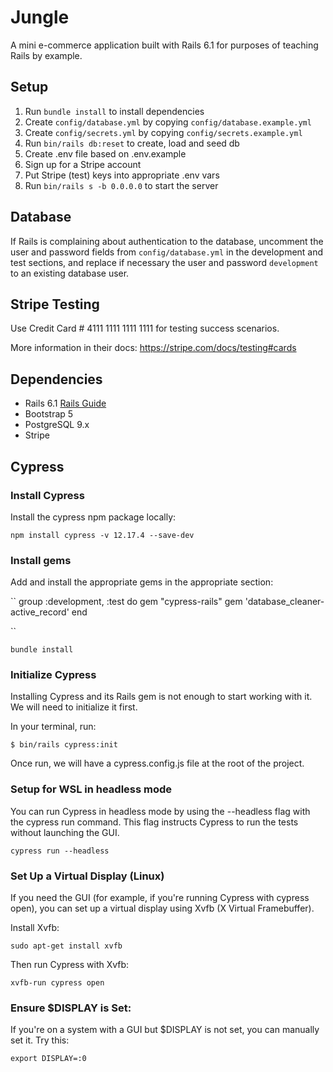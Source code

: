# Jungle

A mini e-commerce application built with Rails 6.1 for purposes of teaching Rails by example.

## Setup

1. Run `bundle install` to install dependencies
2. Create `config/database.yml` by copying `config/database.example.yml`
3. Create `config/secrets.yml` by copying `config/secrets.example.yml`
4. Run `bin/rails db:reset` to create, load and seed db
5. Create .env file based on .env.example
6. Sign up for a Stripe account
7. Put Stripe (test) keys into appropriate .env vars
8. Run `bin/rails s -b 0.0.0.0` to start the server

## Database

If Rails is complaining about authentication to the database, uncomment the user and password fields from `config/database.yml` in the development and test sections, and replace if necessary the user and password `development` to an existing database user.

## Stripe Testing

Use Credit Card # 4111 1111 1111 1111 for testing success scenarios.

More information in their docs: <https://stripe.com/docs/testing#cards>

## Dependencies

- Rails 6.1 [Rails Guide](http://guides.rubyonrails.org/v6.1/)
- Bootstrap 5
- PostgreSQL 9.x
- Stripe

## Cypress

### Install Cypress

Install the cypress npm package locally:

`npm install cypress -v 12.17.4 --save-dev`

### Install gems

Add and install the appropriate gems in the appropriate section:

`` 
group :development, :test do
  gem "cypress-rails"
  gem 'database_cleaner-active_record'
end

``

`bundle install`

### Initialize Cypress

Installing Cypress and its Rails gem is not enough to start working with it. We will need to initialize it first.

In your terminal, run:

`$ bin/rails cypress:init`

Once run, we will have a cypress.config.js file at the root of the project.

### Setup for WSL in headless mode

You can run Cypress in headless mode by using the --headless flag with the cypress run command. This flag instructs Cypress to run the tests without launching the GUI.

`cypress run --headless`


### Set Up a Virtual Display (Linux)

If you need the GUI (for example, if you're running Cypress with cypress open), you can set up a virtual display using Xvfb (X Virtual Framebuffer).

Install Xvfb:

`sudo apt-get install xvfb`

Then run Cypress with Xvfb:

`xvfb-run cypress open`


### Ensure $DISPLAY is Set:

If you're on a system with a GUI but $DISPLAY is not set, you can manually set it. Try this:

`export DISPLAY=:0`
